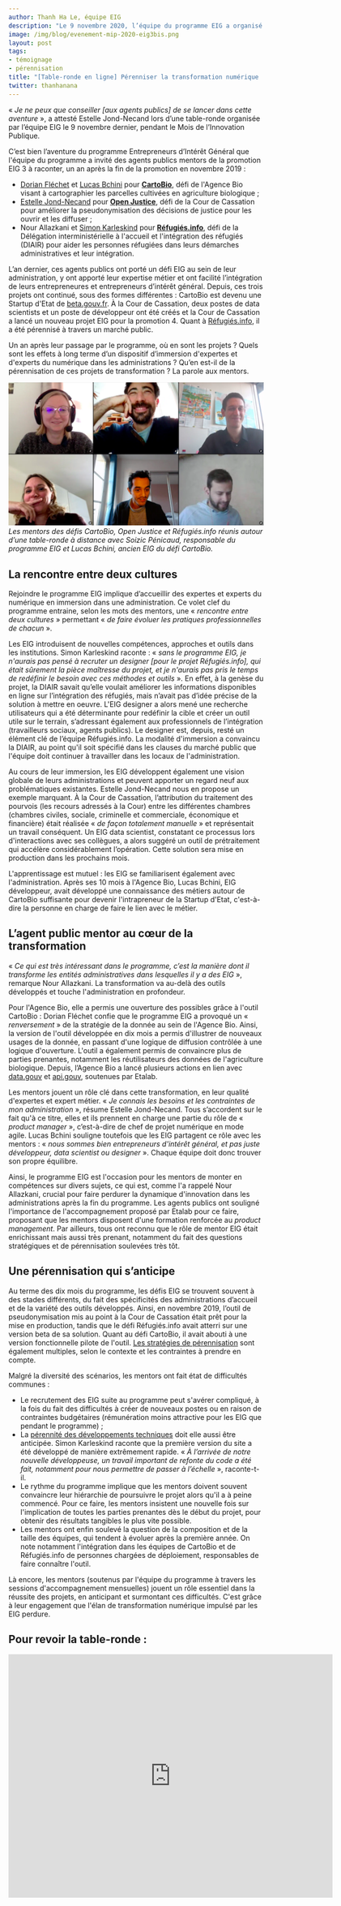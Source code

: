 ```yaml
---
author: Thanh Ha Le, équipe EIG
description: "Le 9 novembre 2020, l’équipe du programme EIG a organisé une table-ronde pendant laquelle plusieurs agents publics mentors de défis EIG 3 ont été invités à raconter leur expérience, un an après la fin de la promotion en novembre 2019. Quels sont les enjeux de l’immersion de profils design et tech dans les administrations ? Quels en sont les bénéfices durables ? Qu’en est-il de la pérennisation des projets développés dans ce cadre ? Les réponses dans cet article, qui contient aussi une rediffusion vidéo du webinaire."
image: /img/blog/evenement-mip-2020-eig3bis.png
layout: post
tags:
- témoignage
- pérennisation
title: "[Table-ronde en ligne] Pérenniser la transformation numérique : un an après le programme EIG, des mentors EIG 3 parlent de leur expérience"
twitter: thanhanana
---
```


« _Je ne peux que conseiller [aux agents publics] de se lancer dans cette aventure_ », a attesté Estelle Jond-Necand lors d’une table-ronde organisée par l’équipe EIG le 9 novembre dernier, pendant le Mois de l’Innovation Publique.

C’est bien l’aventure du programme Entrepreneurs d’Intérêt Général que l'équipe du programme a invité des agents publics mentors de la promotion EIG 3 à raconter, un an après la fin de la promotion en novembre 2019 :
* [Dorian Fléchet](https://entrepreneur-interet-general.etalab.gouv.fr/communaute/2019/dorian-flechet.html) et [Lucas Bchini](https://entrepreneur-interet-general.etalab.gouv.fr/communaute/2019/lucas-bchini.html) pour **[CartoBio](https://entrepreneur-interet-general.etalab.gouv.fr/defis/2019/cartobio.html)**, défi de l'Agence Bio visant à cartographier les parcelles cultivées en agriculture biologique ;  
* [Estelle Jond-Necand](https://entrepreneur-interet-general.etalab.gouv.fr/communaute/2020/estelle-jond-necand.html) pour **[Open Justice](https://entrepreneur-interet-general.etalab.gouv.fr/defis/2019/openjustice.html)**, défi de la Cour de Cassation pour améliorer la pseudonymisation des décisions de justice pour les ouvrir et les diffuser ;
* Nour Allazkani et [Simon Karleskind](https://entrepreneur-interet-general.etalab.gouv.fr/communaute/2019/simon-karleskind.html) pour **[Réfugiés.info](https://entrepreneur-interet-general.etalab.gouv.fr/defis/2019/karfur.html)**, défi de la Délégation interministérielle à l'accueil et l'intégration des réfugiés (DIAIR) pour aider les personnes réfugiées dans leurs démarches administratives et leur intégration.

L’an dernier, ces agents publics ont porté un défi EIG au sein de leur administration, y ont apporté leur expertise métier et ont facilité l’intégration de leurs entrepreneures et entrepreneurs d’intérêt général. Depuis, ces trois projets ont continué, sous des formes différentes : CartoBio est devenu une Startup d'Etat de [beta.gouv.fr](https://beta.gouv.fr/). À la Cour de Cassation, deux postes de data scientists et un poste de développeur ont été créés et la Cour de Cassation a lancé un nouveau projet EIG pour la promotion 4. Quant à [Réfugiés.info](https://www.refugies.info/), il a été pérennisé à travers un marché public.

Un an après leur passage par le programme, où en sont les projets ? Quels sont les effets à long terme d’un dispositif d’immersion d'expertes et d'experts du numérique dans les administrations ? Qu’en est-il de la pérennisation de ces projets de transformation ? La parole aux mentors.

![Capture d'écran de deux femmes et quatre hommes en visioconférence. Tous sourient.](/img/blog/evenement-mip-2020-eig3.png)
_Les mentors des défis CartoBio, Open Justice et Réfugiés.info réunis autour d’une table-ronde à distance avec Soizic Pénicaud, responsable du programme EIG et Lucas Bchini, ancien EIG du défi CartoBio._

## **La rencontre entre deux cultures**

Rejoindre le programme EIG implique d’accueillir des expertes et experts du numérique en immersion dans une administration. Ce volet clef du programme entraine, selon les mots des mentors, une « _rencontre entre deux cultures_ » permettant « _de faire évoluer les pratiques professionnelles de chacun_ ».

Les EIG introduisent de nouvelles compétences, approches et outils dans les institutions. Simon Karleskind raconte : « _sans le programme EIG, je n'aurais pas pensé à recruter un designer [pour le projet Réfugiés.info], qui était sûrement la pièce maîtresse du projet, et je n'aurais pas pris le temps de redéfinir le besoin avec ces méthodes et outils_ ». En effet, à la genèse du projet, la DIAIR savait qu’elle voulait améliorer les informations disponibles en ligne sur l’intégration des réfugiés, mais n’avait pas d’idée précise de la solution à mettre en oeuvre. L'EIG designer a alors mené une recherche utilisateurs qui a été déterminante pour redéfinir la cible et créer un outil utile sur le terrain, s’adressant également aux professionnels de l’intégration (travailleurs sociaux, agents publics). Le designer est, depuis, resté un élément clé de l’équipe Réfugiés.info. La modalité d'immersion a convaincu la DIAIR, au point qu'il soit spécifié dans les clauses du marché public que l'équipe doit continuer à travailler dans les locaux de l'administration.

Au cours de leur immersion, les EIG développent également une vision globale de leurs administrations et peuvent apporter un regard neuf aux problématiques existantes. Estelle Jond-Necand nous en propose un exemple marquant. À la Cour de Cassation, l’attribution du traitement des pourvois (les recours adressés à la Cour) entre les différentes chambres (chambres civiles, sociale, criminelle et commerciale, économique et financière) était réalisée « _de façon totalement manuelle_ » et représentait un travail conséquent. Un EIG data scientist, constatant ce processus lors d'interactions avec ses collègues, a alors suggéré un outil de prétraitement qui accélère considérablement l’opération. Cette solution sera mise en production dans les prochains mois.

L'apprentissage est mutuel : les EIG se familiarisent également avec l'administration. Après ses 10 mois à l'Agence Bio, Lucas Bchini, EIG développeur, avait développé une connaissance des métiers autour de CartoBio suffisante pour devenir l'intrapreneur de la Startup d'Etat, c'est-à-dire la personne en charge de faire le lien avec le métier.    

## **L’agent public mentor au cœur de la transformation**

« _Ce qui est très intéressant dans le programme, c’est la manière dont il transforme les entités administratives dans lesquelles il y a des EIG_ », remarque Nour Allazkani. La transformation va au-delà des outils développés et touche l'administration en profondeur.  

Pour l'Agence Bio, elle a permis une ouverture des possibles grâce à l'outil CartoBio : Dorian Fléchet confie que le programme EIG a provoqué un « _renversement_ » de la stratégie de la donnée au sein de l'Agence Bio. Ainsi, la version de l'outil développée en dix mois a permis d'illustrer de nouveaux usages de la donnée, en passant d'une logique de diffusion contrôlée à une logique d'ouverture. L'outil a également permis de convaincre plus de parties prenantes, notamment les réutilisateurs des données de l'agriculture biologique. Depuis, l’Agence Bio a lancé plusieurs actions en lien avec [data.gouv](https://www.data.gouv.fr/fr/) et [api.gouv](https://api.gouv.fr/), soutenues par Etalab.

Les mentors jouent un rôle clé dans cette transformation, en leur qualité d'expertes et expert métier. « _Je connais les besoins et les contraintes de mon administration_ », résume Estelle Jond-Necand. Tous s’accordent sur le fait qu'à ce titre, elles et ils prennent en charge une partie du rôle de « _product manager_ », c’est-à-dire de chef de projet numérique en mode agile. Lucas Bchini souligne toutefois que les EIG partagent ce rôle avec les mentors : « _nous sommes bien entrepreneurs d'intérêt général, et pas juste développeur, data scientist ou designer_ ». Chaque équipe doit donc trouver son propre équilibre.

Ainsi, le programme EIG est l'occasion pour les mentors de monter en compétences sur divers sujets, ce qui est, comme l'a rappelé Nour Allazkani, crucial pour faire perdurer la dynamique d'innovation dans les administrations après la fin du programme. Les agents publics ont souligné l'importance de l'accompagnement proposé par Etalab pour ce faire, proposant que les mentors disposent d'une formation renforcée au _product management_. Par ailleurs, tous ont reconnu que le rôle de mentor EIG était enrichissant mais aussi très prenant, notamment du fait des questions stratégiques et de pérennisation soulevées très tôt.

## **Une pérennisation qui s’anticipe**

Au terme des dix mois du programme, les défis EIG se trouvent souvent à des stades différents, du fait des spécificités des administrations d’accueil et de la variété des outils développés. Ainsi, en novembre 2019, l’outil de pseudonymisation mis au point à la Cour de Cassation était prêt pour la mise en production, tandis que le défi Réfugiés.info avait atterri sur une version beta de sa solution. Quant au défi CartoBio, il avait abouti à une version fonctionnelle pilote de l'outil. [Les stratégies de pérennisation](https://entrepreneur-interet-general.etalab.gouv.fr/blog/2019/05/20/session-perennisation-defis-eig-3.html) sont également multiples, selon le contexte et les contraintes à prendre en compte.   

Malgré la diversité des scénarios, les mentors ont fait état de difficultés communes :
* Le recrutement des EIG suite au programme peut s'avérer compliqué, à la fois du fait des difficultés à créer de nouveaux postes ou en raison de contraintes budgétaires (rémunération moins attractive pour les EIG que pendant le programme) ;
* La [pérennité des développements techniques](https://entrepreneur-interet-general.etalab.gouv.fr/blog/2018/05/24/atelier-construction-plan-actions-avec-les-dsi.html) doit elle aussi être anticipée. Simon Karleskind raconte que la première version du site a été développé de manière extrêmement rapide. « _À l’arrivée de notre nouvelle développeuse, un travail important de refonte du code a été fait, notamment pour nous permettre de passer à l’échelle_ », raconte-t-il.
* Le rythme du programme implique que les mentors doivent souvent convaincre leur hiérarchie de poursuivre le projet alors qu'il a à peine commencé. Pour ce faire, les mentors insistent une nouvelle fois sur l'implication de toutes les parties prenantes dès le début du projet, pour obtenir des résultats tangibles le plus vite possible.
* Les mentors ont enfin soulevé la question de la composition et de la taille des équipes, qui tendent à évoluer après la première année. On note notamment l'intégration dans les équipes de CartoBio et de Réfugiés.info de personnes chargées de déploiement, responsables de faire connaître l'outil.   

Là encore, les mentors (soutenus par l'équipe du programme à travers les sessions d'accompagnement mensuelles) jouent un rôle essentiel dans la réussite des projets, en anticipant et surmontant ces difficultés. C'est grâce à leur engagement que l'élan de transformation numérique impulsé par les EIG perdure.

## Pour revoir la table-ronde :

<iframe frameborder="0" width="640" height="480" src="https://www.dailymotion.com/embed/video/x7xtj58" allowfullscreen allow="autoplay"></iframe>
